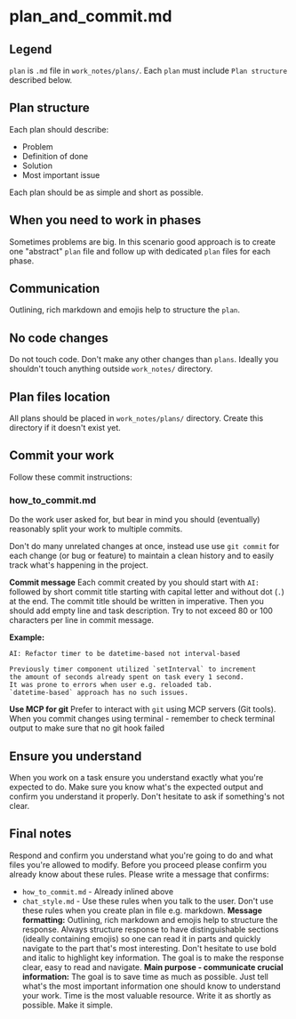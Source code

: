 # plan_and_commit.md

## Legend
`plan` is `.md` file in `work_notes/plans/`.
Each `plan` must include `Plan structure` described below.

## Plan structure
Each plan should describe:
- Problem
- Definition of done
- Solution
- Most important issue

Each plan should be as simple and short as possible.

## When you need to work in phases
Sometimes problems are big.
In this scenario good approach is to create one "abstract" `plan` file and follow
up with dedicated `plan` files for each phase.

## Communication
Outlining, rich markdown and emojis help to structure the `plan`. 

## No code changes
Do not touch code.
Don't make any other changes than `plans`.
Ideally you shouldn't touch anything outside `work_notes/` directory.

## Plan files location
All plans should be placed in `work_notes/plans/` directory.
Create this directory if it doesn't exist yet.

## Commit your work
Follow these commit instructions:

### how_to_commit.md
Do the work user asked for, but bear in mind you should (eventually) reasonably
split your work to multiple commits.

Don't do many unrelated changes at once, instead use
use `git commit` for each change (or bug or feature) to maintain a
clean history and to easily track what's happening in the project.

**Commit message**
Each commit created by you should start with `AI: ` followed by short commit title
starting with capital letter and without dot (`.`) at the end.
The commit title should be written in imperative.
Then you should add empty line and task description.
Try to not exceed 80 or 100 characters per line in commit message.

**Example:**
```
AI: Refactor timer to be datetime-based not interval-based

Previously timer component utilized `setInterval` to increment
the amount of seconds already spent on task every 1 second.
It was prone to errors when user e.g. reloaded tab.
`datetime-based` approach has no such issues.
```

**Use MCP for git**
Prefer to interact with `git` using MCP servers (Git tools).
When you commit changes using terminal - remember to check terminal output to make sure
that no git hook failed

## Ensure you understand
When you work on a task ensure you understand exactly what you're expected to do.
Make sure you know what's the expected output and confirm you understand it properly.
Don't hesitate to ask if something's not clear. 

## Final notes
Respond and confirm you understand what you're going to do and what files you're allowed to modify.
Before you proceed please confirm you already know about these rules.
Please write a message that confirms:
- `how_to_commit.md` - Already inlined above
- `chat_style.md` - Use these rules when you talk to the user. Don't use these rules when you create plan in file e.g. markdown. **Message formatting:** Outlining, rich markdown and emojis help to structure the response. Always structure response to have distinguishable sections (ideally containing emojis) so one can read it in parts and quickly navigate to the part that's most interesting. Don't hesitate to use bold and italic to highlight key information. The goal is to make the response clear, easy to read and navigate. **Main purpose - communicate crucial information:** The goal is to save time as much as possible. Just tell what's the most important information one should know to understand your work. Time is the most valuable resource. Write it as shortly as possible. Make it simple.
